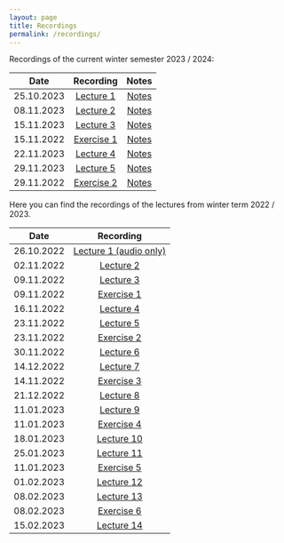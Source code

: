 ```yaml
---
layout: page
title: Recordings
permalink: /recordings/
---
```


Recordings of the current winter semester 2023 / 2024:

| Date | Recording | Notes |
|:----:|:---------:|:-----:|
| 25.10.2023 | [Lecture 1](https://owncloud.fraunhofer.de/index.php/s/w7GJKnYbFJsVkMN/download?path=%2F&files=CompImg_2023_VL01.mkv) | [Notes](https://owncloud.fraunhofer.de/index.php/s/w7GJKnYbFJsVkMN/download?path=%2F&files=Notes_2023_VL_01.pdf) |
| 08.11.2023 | [Lecture 2](https://owncloud.fraunhofer.de/index.php/s/w7GJKnYbFJsVkMN/download?path=%2F&files=CompImg_2023_VL02.mkv) | [Notes](https://owncloud.fraunhofer.de/index.php/s/w7GJKnYbFJsVkMN/download?path=%2F&files=Notes_2023_VL_02.pdf) |
| 15.11.2023 | [Lecture 3](https://owncloud.fraunhofer.de/index.php/s/w7GJKnYbFJsVkMN/download?path=%2F&files=CompImg_2023_VL03.mkv) | [Notes](https://owncloud.fraunhofer.de/index.php/s/w7GJKnYbFJsVkMN/download?path=%2F&files=Notes_2023_VL_03.pdf) |
| 15.11.2022 | [Exercise 1](https://owncloud.fraunhofer.de/index.php/s/w7GJKnYbFJsVkMN/download?path=%2F&files=CompImg_2023_EX01.mkv) | [Notes](https://owncloud.fraunhofer.de/index.php/s/w7GJKnYbFJsVkMN/download?path=%2F&files=Notes_2023_EX_01.pdf) |
| 22.11.2023 | [Lecture 4](https://owncloud.fraunhofer.de/index.php/s/w7GJKnYbFJsVkMN/download?path=%2F&files=CompImg_2023_VL04.mkv) | [Notes](https://owncloud.fraunhofer.de/index.php/s/w7GJKnYbFJsVkMN/download?path=%2F&files=Notes_2023_VL_04.pdf) |
| 29.11.2023 | [Lecture 5](https://owncloud.fraunhofer.de/index.php/s/w7GJKnYbFJsVkMN/download?path=%2F&files=CompImg_2023_VL05.mkv) | [Notes](https://owncloud.fraunhofer.de/index.php/s/w7GJKnYbFJsVkMN/download?path=%2F&files=Notes_2023_VL_05.pdf) |
| 29.11.2022 | [Exercise 2](https://owncloud.fraunhofer.de/index.php/s/w7GJKnYbFJsVkMN/download?path=%2F&files=CompImg_2023_EX02.mkv) | [Notes](https://owncloud.fraunhofer.de/index.php/s/w7GJKnYbFJsVkMN/download?path=%2F&files=Notes_2023_EX_02.pdf) |


Here you can find the recordings of the lectures from winter term 2022 / 2023.

| Date | Recording |
|:-----:|:----------:|
| 26.10.2022 | [Lecture 1 (audio only)](https://owncloud.fraunhofer.de/index.php/s/w7GJKnYbFJsVkMN/download?path=%2F&files=CompImg_2022_VL01.m4a) |
| 02.11.2022 | [Lecture 2](https://owncloud.fraunhofer.de/index.php/s/w7GJKnYbFJsVkMN/download?path=%2F&files=CompImg_2022_VL02.mp4) |
| 09.11.2022 | [Lecture 3](https://owncloud.fraunhofer.de/index.php/s/w7GJKnYbFJsVkMN/download?path=%2F&files=CompImg_2022_VL03.mp4) |
| 09.11.2022 | [Exercise 1](https://owncloud.fraunhofer.de/index.php/s/w7GJKnYbFJsVkMN/download?path=%2F&files=CompImg_2022_EX01.mp4) |
| 16.11.2022 | [Lecture 4](https://owncloud.fraunhofer.de/index.php/s/w7GJKnYbFJsVkMN/download?path=%2F&files=CompImg_2022_VL04.mp4) |
| 23.11.2022 | [Lecture 5](https://owncloud.fraunhofer.de/index.php/s/w7GJKnYbFJsVkMN/download?path=%2F&files=CompImg_2022_VL05.mp4) |
| 23.11.2022 | [Exercise 2](https://owncloud.fraunhofer.de/index.php/s/w7GJKnYbFJsVkMN/download?path=%2F&files=CompImg_2022_EX02.mp4) |
| 30.11.2022 | [Lecture 6](https://owncloud.fraunhofer.de/index.php/s/w7GJKnYbFJsVkMN/download?path=%2F&files=CompImg_2022_VL06.mp4) |
| 14.12.2022 | [Lecture 7](https://owncloud.fraunhofer.de/index.php/s/w7GJKnYbFJsVkMN/download?path=%2F&files=CompImg_2022_VL07.mp4) |
| 14.11.2022 | [Exercise 3](https://owncloud.fraunhofer.de/index.php/s/w7GJKnYbFJsVkMN/download?path=%2F&files=CompImg_2022_EX03.mp4) |
| 21.12.2022 | [Lecture 8](https://owncloud.fraunhofer.de/index.php/s/w7GJKnYbFJsVkMN/download?path=%2F&files=CompImg_2022_VL08.mp4) |
| 11.01.2023 | [Lecture 9](https://owncloud.fraunhofer.de/index.php/s/w7GJKnYbFJsVkMN/download?path=%2F&files=CompImg_2022_VL09.mp4) |
| 11.01.2023 | [Exercise 4](https://owncloud.fraunhofer.de/index.php/s/w7GJKnYbFJsVkMN/download?path=%2F&files=CompImg_2022_EX04.mp4) |
| 18.01.2023 | [Lecture 10](https://owncloud.fraunhofer.de/index.php/s/w7GJKnYbFJsVkMN/download?path=%2F&files=CompImg_2022_VL10.mp4) |
| 25.01.2023 | [Lecture 11](https://owncloud.fraunhofer.de/index.php/s/w7GJKnYbFJsVkMN/download?path=%2F&files=CompImg_2022_VL11.mp4) |
| 11.01.2023 | [Exercise 5](https://owncloud.fraunhofer.de/index.php/s/w7GJKnYbFJsVkMN/download?path=%2F&files=CompImg_2022_EX05.mp4) |
| 01.02.2023 | [Lecture 12](https://owncloud.fraunhofer.de/index.php/s/w7GJKnYbFJsVkMN/download?path=%2F&files=CompImg_2022_VL12.mp4) |
| 08.02.2023 | [Lecture 13](https://owncloud.fraunhofer.de/index.php/s/w7GJKnYbFJsVkMN/download?path=%2F&files=CompImg_2022_VL13.mp4) |
| 08.02.2023 | [Exercise 6](https://owncloud.fraunhofer.de/index.php/s/w7GJKnYbFJsVkMN/download?path=%2F&files=CompImg_2022_EX06.mp4) |
| 15.02.2023 | [Lecture 14](https://owncloud.fraunhofer.de/index.php/s/w7GJKnYbFJsVkMN/download?path=%2F&files=CompImg_2022_VL14.mp4) |